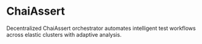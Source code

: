 # ChaiAssert
Decentralized ChaiAssert orchestrator automates intelligent test workflows across elastic clusters with adaptive analysis.
